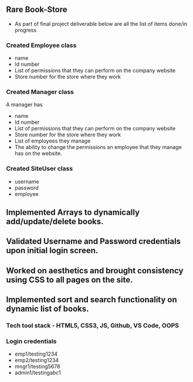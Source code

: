 ## Rare Book-Store 
- As part of final project deliverable below are all the list of items done/in progress
### Created Employee class
- name
- Id number
- List of permissions that they can perform on the company website
- Store number for the store where they work

### Created Manager class
A manager has
- name
- Id number
- List of permissions that they can perform on the company website
- Store number for the store where they work
- List of employees they manage
- The ability to change the permissions an employee that they manage has on the website.

### Created SiteUser class
- username
- password
- employee

## Implemented Arrays to dynamically add/update/delete books. 
## Validated Username and Password credentials upon initial login screen.
## Worked on aesthetics and brought consistency using CSS to all pages on the site.
## Implemented sort and search functionality on dynamic list of books.

### Tech tool stack - HTML5, CSS3, JS, Github, VS Code, OOPS

### Login credentials
- emp1/testing1234
- emp2/testing1234
- mngr1/testing5678
- admin1/testingabc1





 